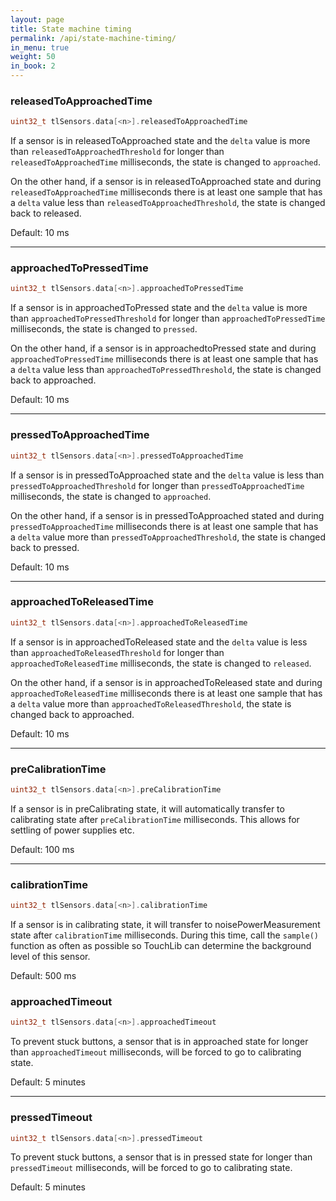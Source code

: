 ```yaml
---
layout: page
title: State machine timing
permalink: /api/state-machine-timing/
in_menu: true
weight: 50
in_book: 2
---
```


### releasedToApproachedTime

```C++
uint32_t tlSensors.data[<n>].releasedToApproachedTime
```
If a sensor is in releasedToApproached state and the `delta` value is more
than `releasedToApproachedThreshold` for longer than `releasedToApproachedTime`
milliseconds, the state is changed to `approached`.

On the other hand, if a sensor is in releasedToApproached state and during
`releasedToApproachedTime` milliseconds there is at least one sample that has a
`delta` value less than `releasedToApproachedThreshold`, the state is changed
back to released.

Default: 10 ms

---

### approachedToPressedTime

```C++
uint32_t tlSensors.data[<n>].approachedToPressedTime
```
If a sensor is in approachedToPressed state and the `delta` value is more
than `approachedToPressedThreshold` for longer than `approachedToPressedTime`
milliseconds, the state is changed to `pressed`. 

On the other hand, if a sensor is in approachedtoPressed state and during
`approachedToPressedTime` milliseconds there is at least one sample that has a
`delta` value less than `approachedToPressedThreshold`, the state is changed
back to approached.

Default: 10 ms

---

### pressedToApproachedTime

```C++
uint32_t tlSensors.data[<n>].pressedToApproachedTime
```
If a sensor is in pressedToApproached state and the `delta` value is less
than `pressedToApproachedThreshold` for longer than `pressedToApproachedTime`
milliseconds, the state is changed to `approached`.

On the other hand, if a sensor is in pressedToApproached stated and during
`pressedToApproachedTime` milliseconds there is at least one sample that has a
`delta` value more than `pressedToApproachedThreshold`, the state is changed
back to pressed.

Default: 10 ms

---

### approachedToReleasedTime

```C++
uint32_t tlSensors.data[<n>].approachedToReleasedTime
```
If a sensor is in approachedToReleased state and the `delta` value is less
than `approachedToReleasedThreshold` for longer than `approachedToReleasedTime`
milliseconds, the state is changed to `released`.

On the other hand, if a sensor is in approachedToReleased state and during
`approachedToReleasedTime` milliseconds there is at least one sample that has a
`delta` value more than `approachedToReleasedThreshold`, the state is changed
back to approached.

Default: 10 ms

---

### preCalibrationTime

```C++
uint32_t tlSensors.data[<n>].preCalibrationTime
```
If a sensor is in preCalibrating state, it will automatically transfer to
calibrating state after `preCalibrationTime` milliseconds. This allows for
settling of power supplies etc.

Default: 100 ms

---

### calibrationTime

```C++
uint32_t tlSensors.data[<n>].calibrationTime
```
If a sensor is in calibrating state, it will transfer to noisePowerMeasurement
state after `calibrationTime` milliseconds. During this time, call the
`sample()` function as often as possible so TouchLib can determine the
background level of this sensor.

Default: 500 ms

### approachedTimeout

```C++
uint32_t tlSensors.data[<n>].approachedTimeout
```
To prevent stuck buttons, a sensor that is in approached state for longer than
`approachedTimeout` milliseconds, will be forced to go to calibrating state.

Default: 5 minutes

---


### pressedTimeout

```C++
uint32_t tlSensors.data[<n>].pressedTimeout
```
To prevent stuck buttons, a sensor that is in pressed state for longer than
`pressedTimeout` milliseconds, will be forced to go to calibrating state.

Default: 5 minutes

